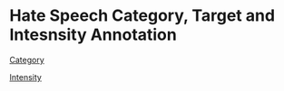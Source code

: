 # Hate Speech Category, Target and Intesnsity Annotation

[Category](/Category)

[Intensity](/Intensity)
